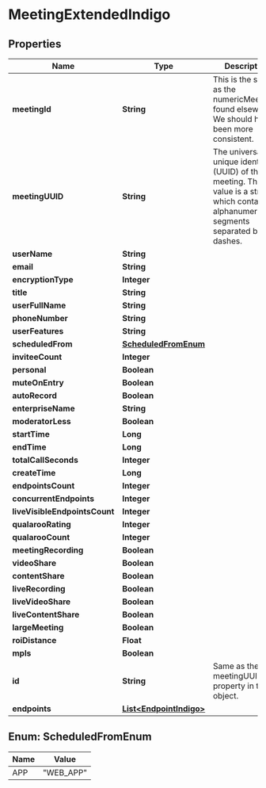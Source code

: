 
# MeetingExtendedIndigo

## Properties
Name | Type | Description | Notes
------------ | ------------- | ------------- | -------------
**meetingId** | **String** | This is the same as the numericMeetingId found elsewhere. We should have been more consistent. |  [optional]
**meetingUUID** | **String** | The universally unique identifier (UUID) of the meeting. This value is a string which contains 6 alphanumeric segments separated by dashes. |  [optional]
**userName** | **String** |  |  [optional]
**email** | **String** |  |  [optional]
**encryptionType** | **Integer** |  |  [optional]
**title** | **String** |  |  [optional]
**userFullName** | **String** |  |  [optional]
**phoneNumber** | **String** |  |  [optional]
**userFeatures** | **String** |  |  [optional]
**scheduledFrom** | [**ScheduledFromEnum**](#ScheduledFromEnum) |  |  [optional]
**inviteeCount** | **Integer** |  |  [optional]
**personal** | **Boolean** |  |  [optional]
**muteOnEntry** | **Boolean** |  |  [optional]
**autoRecord** | **Boolean** |  |  [optional]
**enterpriseName** | **String** |  |  [optional]
**moderatorLess** | **Boolean** |  |  [optional]
**startTime** | **Long** |  |  [optional]
**endTime** | **Long** |  |  [optional]
**totalCallSeconds** | **Integer** |  |  [optional]
**createTime** | **Long** |  |  [optional]
**endpointsCount** | **Integer** |  |  [optional]
**concurrentEndpoints** | **Integer** |  |  [optional]
**liveVisibleEndpointsCount** | **Integer** |  |  [optional]
**qualarooRating** | **Integer** |  |  [optional]
**qualarooCount** | **Integer** |  |  [optional]
**meetingRecording** | **Boolean** |  |  [optional]
**videoShare** | **Boolean** |  |  [optional]
**contentShare** | **Boolean** |  |  [optional]
**liveRecording** | **Boolean** |  |  [optional]
**liveVideoShare** | **Boolean** |  |  [optional]
**liveContentShare** | **Boolean** |  |  [optional]
**largeMeeting** | **Boolean** |  |  [optional]
**roiDistance** | **Float** |  |  [optional]
**mpls** | **Boolean** |  |  [optional]
**id** | **String** | Same as the meetingUUID property in this object. |  [optional]
**endpoints** | [**List&lt;EndpointIndigo&gt;**](EndpointIndigo.md) |  |  [optional]


<a name="ScheduledFromEnum"></a>
## Enum: ScheduledFromEnum
Name | Value
---- | -----
APP | &quot;WEB_APP&quot;



